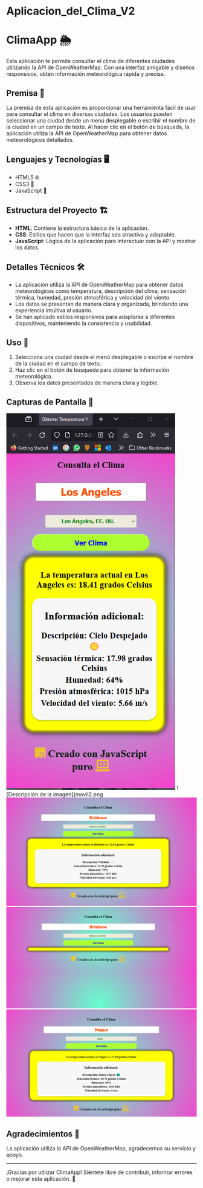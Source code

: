 # Aplicacion_del_Clima_V2

# ClimaApp 🌦️

Esta aplicación te permite consultar el clima de diferentes ciudades utilizando la API de OpenWeatherMap. Con una interfaz amigable y diseños responsivos, obtén información meteorológica rápida y precisa.

## Premisa 📝

La premisa de esta aplicación es proporcionar una herramienta fácil de usar para consultar el clima en diversas ciudades. Los usuarios pueden seleccionar una ciudad desde un menú desplegable o escribir el nombre de la ciudad en un campo de texto. Al hacer clic en el botón de búsqueda, la aplicación utiliza la API de OpenWeatherMap para obtener datos meteorológicos detallados.

## Lenguajes y Tecnologías 🖥️

- HTML5 🌐
- CSS3 🎨
- JavaScript 🚀

## Estructura del Proyecto 🏗️

- **HTML**: Contiene la estructura básica de la aplicación.
- **CSS**: Estilos que hacen que la interfaz sea atractiva y adaptable.
- **JavaScript**: Lógica de la aplicación para interactuar con la API y mostrar los datos.

## Detalles Técnicos 🛠️

- La aplicación utiliza la API de OpenWeatherMap para obtener datos meteorológicos como temperatura, descripción del clima, sensación térmica, humedad, presión atmosférica y velocidad del viento.
- Los datos se presentan de manera clara y organizada, brindando una experiencia intuitiva al usuario.
- Se han aplicado estilos responsivos para adaptarse a diferentes dispositivos, manteniendo la consistencia y usabilidad.

## Uso 🚀

1. Selecciona una ciudad desde el menú desplegable o escribe el nombre de la ciudad en el campo de texto.
2. Haz clic en el botón de búsqueda para obtener la información meteorológica.
3. Observa los datos presentados de manera clara y legible.

## Capturas de Pantalla 📸

![Descripción de la imagen](movil1.png)
![Descripción de la imagen](movil2.png
![Descripción de la imagen](Screenshot_35.png)
![Descripción de la imagen](Screenshot_36.png)
![Descripción de la imagen](Screenshot_37.png)



## Agradecimientos 🙌

La aplicación utiliza la API de OpenWeatherMap, agradecemos su servicio y apoyo.

---

¡Gracias por utilizar ClimaApp! Siéntete libre de contribuir, informar errores o mejorar esta aplicación. 🌟
